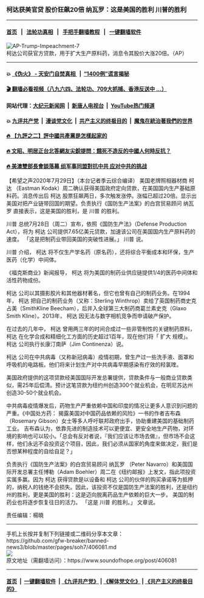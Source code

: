 ### 柯达获美官贷 股价狂飙20倍 纳瓦罗：这是美国的胜利 川普的胜利
------------------------

#### [首页](https://github.com/gfw-breaker/banned-news3/blob/master/README.md) &nbsp;&nbsp;|&nbsp;&nbsp; [法轮功真相](https://github.com/begood0513/basic/blob/master/README.md)  &nbsp;&nbsp;|&nbsp;&nbsp; [手把手翻墙教程](https://github.com/gfw-breaker/guides/wiki)  &nbsp;&nbsp;|&nbsp;&nbsp; [一键翻墙软件](https://github.com/gfw-breaker/nogfw/blob/master/README.md)  



<div><img alt="AP-Trump-Impeachment-7" src="https://img.soundofhope.org/2020-07/kodak1-1596069504592.jpg"/>
<br/><figcaption class="caption">
 柯达公司获官方贷款，用于扩大生产原料药，消息令其股价大涨20倍。（AP）
</figcaption></div><hr/>

#### 💥 [《伪火》 - 天安门自焚真相 ](http://141.164.39.94:10000/videos/blog/weihuo.html)&nbsp; |&nbsp; [“1400例”谎言揭秘  ](http://141.164.39.94:10000/videos/blog/jiexi1400.html)

#### [ 🎬  翻墙必看视频（八九六四、法轮功、709大抓捕、香港反送中 ...）](https://github.com/gfw-breaker/links/blob/master/banned.md)

#### 网站代理：[大纪元新闻网](http://167.172.10.89:10080/gb/) &nbsp;|&nbsp; [新唐人电视台](http://167.172.10.89:8808/gb/) &nbsp;|&nbsp; [YouTube热门频道](http://158.247.203.241/youtube.html)

#### 💥 [九评共产党](http://141.164.39.94:10000/videos/res/jiuping/)&nbsp; |&nbsp; [漫谈党文化](http://141.164.39.94:10000/videos/res/mtdwh/)&nbsp; |&nbsp; [共产主义的终极目的](http://141.164.39.94:10000/videos/res/zjmd/)&nbsp; |&nbsp; [魔鬼在統治著我們的世界](http://141.164.39.94:10000/videos/res/TheSpecter/)  

#### [ 🔥  【九評之二】評中國共產黨是怎樣起家的](http://141.164.39.94:10000/videos/news/../res/jiuping/index.html)

#### [ 🔥  文昭、明居正台北答網友尖銳提問：餓死不造反的中國人何時反抗？](http://141.164.39.94:10000/videos/news/wenzhao-mjz.html)

#### [ 🔥  美澳雙部長會談落幕 组军事同盟對抗中共 应对中共的挑战](http://141.164.39.94:10000/videos/news/aus01.html)

<div><div class="Content__Wrapper sc-1bvya0-0 grZQxZ">
 <p class="meta-top">
  <span class="meta">
   【希望之声2020年7月29日】（本台记者季云综合编译）
  </span>
  美国老牌照相器材商
  <ok href="/term/12190">
   柯达
  </ok>
  （Eastman Kodak）周二确认获得美国政府定向贷款，在美国国内生产基础原料药。消息传出后
  <ok href="/term/12190">
   柯达
  </ok>
  股票狂飙两日，多次触发涨停。涨幅已超过20倍。显示出美国对把产业链带回国的期望。负责执行《国防生产法案》的白宫贸易顾问
  <ok href="/term/2088">
   纳瓦罗
  </ok>
  直接表示，这是美国的胜利，是
  <ok href="/term/1041">
   川普
  </ok>
  的胜利。
 </p>
 <p>
  <ok href="/term/1041">
   川普
  </ok>
  总统7月28日（周二）宣布，依照《国防生产法》（Defense Production Act），将为
  <ok href="/term/12190">
   柯达
  </ok>
  公司提供7.65亿美元贷款，加速该公司在美国国内生产原料药的速度。 「这是把制药业带回美国的突破性进展。」
  <ok href="/term/1041">
   川普
  </ok>
  说。
 </p>
 <div class="AD_Embed__Wrap-sc-1xslmin-0 igMuqX module desktop">
  <div>
  </div>
 </div>
 <p>
  <ok href="/term/1041">
   川普
  </ok>
  介绍，
  <ok href="/term/12190">
   柯达
  </ok>
  将不仅生产学名药（原名药），还将综合平衡成本和环保，生产医药（化学）中间体。
 </p>
 <p>
  《福克斯商业》新闻报导，
  <ok href="/term/12190">
   柯达
  </ok>
  将为美国的制药业供应链提供1/4的医药中间体和活性药物成份。
 </p>
 <p>
  <ok href="/term/12190">
   柯达
  </ok>
  公司以其摄影胶片和其他器材著名，但它也曾有自己的制药业务。在1994年，
  <ok href="/term/12190">
   柯达
  </ok>
  把自己的制药业务（又称：Sterling Winthrop）卖给了英国制药商史克占美（SmithKline Beecham），后并入全球第三大制药商葛兰素史克（Glaxo Smith Kline）。2013年，
  <ok href="/term/12190">
   柯达
  </ok>
  因无法与数字相机竞争而申请破产保护。
 </p>
 <p>
  在过去的几年中，
  <ok href="/term/12190">
   柯达
  </ok>
  曾用两三年的时间合成过一些非管制性的关键制药原料，
  <ok href="/term/12190">
   柯达
  </ok>
  在化学合成和精细化工方面的历史超过1百年，现在他们将「
  <ok href="/term/70243">
   扩大
  </ok>
  规模」。
  <ok href="/term/12190">
   柯达
  </ok>
  公司执行长康汀南萨（Jim Continenza）说。
 </p>
 <p>
  <ok href="/term/12190">
   柯达
  </ok>
  公司在中共病毒（又称新冠病毒）疫情初期，曾生产过一些洗手液、面罩和呼吸机的电路板。他们将来计划生产对中共病毒早期感染有疗效的羟氯喹。
 </p>
 <p>
  美国政府提供的这项贷款经美国国际开发总署提供，贷款条件与一般商业贷款类似，需25年后偿清。预计这笔贷款为纽约州创造300个就业机会，在明尼苏达州创造30-50个就业机会。
 </p>
 <p>
  中共病毒疫情爆发后，药物生产严重依赖中国和印度的情况让更多人意识到问题的严重。《中国处方药： 揭露美国对中国药品依赖的风险》一书的作者吉布森（Rosemary Gibson）女士等多人呼吁联邦政府出手，协助重建美国的基础制药工业。 吉布森认为，依靠先进的制造技术可以更便宜、更安全地生产药物，对环境的影响也可以较小。「总会有反对者说，『我们应该让市场去做』，但市场不会这样，他们永远不会投资这个项目，因此，我们必须从国家的角度来做决定，我们是否想某种程度的自给自足？」
 </p>
 <p>
  负责执行《国防生产法案》的白宫贸易顾问
  <ok href="/term/2088">
   纳瓦罗
  </ok>
  （Peter Navarro）和美国国际开发总署主任博勒（Adam Boehler）周二在《纽约邮报》上发文，指此项投资实属多赢。因为
  <ok href="/term/12190">
   柯达
  </ok>
  获得贷款是以设备和
  <ok href="/term/12190">
   柯达
  </ok>
  公司的伙伴的购买承诺等为抵押的，纳税人的钱绝不会损失。因此，该投资不仅是国防生产法案的胜利，还是纽约州的胜利，更是美国的胜利：这是迈向脱离药品生产依赖的巨大一步。 美国的制药业也将逐步恢复往日的活力。 「这是
  <ok href="/term/1041">
   川普
  </ok>
  的胜利。」 文章说。
 </p>
 <p class="meta-btm">
  责任编辑：楊曉
 </p>
</div>
</div>
<hr/>
手机上长按并复制下列链接或二维码分享本文章：<br/>
https://github.com/gfw-breaker/banned-news3/blob/master/pages/soh7/406081.md <br/>
<a href='https://github.com/gfw-breaker/banned-news3/blob/master/pages/soh7/406081.md'><img src='https://github.com/gfw-breaker/banned-news3/blob/master/pages/soh7/406081.md.png'/></a> <br/>
原文地址（需翻墙访问）：https://www.soundofhope.org/post/406081


------------------------
#### [首页](https://github.com/gfw-breaker/banned-news3/blob/master/README.md) &nbsp;|&nbsp; [一键翻墙软件](https://github.com/gfw-breaker/nogfw/blob/master/README.md) &nbsp;| [《九评共产党》](https://github.com/gfw-breaker/9ping.md/blob/master/README.md#九评之一评共产党是什么) | [《解体党文化》](https://github.com/gfw-breaker/jtdwh.md/blob/master/README.md) | [《共产主义的终极目的》](https://github.com/gfw-breaker/gczydzjmd.md/blob/master/README.md)


<img src='http://gfw-breaker.win/banned-news3/pages/soh7/406081.md' width='0px' height='0px'/>